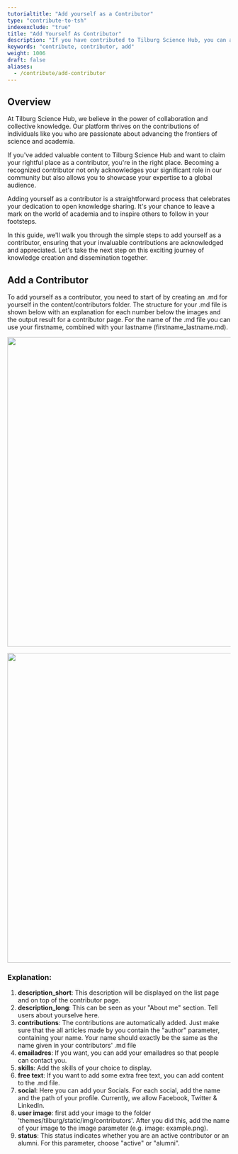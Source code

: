 ```yaml
---
tutorialtitle: "Add yourself as a Contributor"
type: "contribute-to-tsh"
indexexclude: "true"
title: "Add Yourself As Contributor"
description: "If you have contributed to Tilburg Science Hub, you can add yourself to our page as a contributor"
keywords: "contribute, contributor, add"
weight: 1006
draft: false
aliases:
  - /contribute/add-contributor
---
```


## Overview

At Tilburg Science Hub, we believe in the power of collaboration and collective knowledge. Our platform thrives on the contributions of individuals like you who are passionate about advancing the frontiers of science and academia.

If you've added valuable content to Tilburg Science Hub and want to claim your rightful place as a contributor, you're in the right place. Becoming a recognized contributor not only acknowledges your significant role in our community but also allows you to showcase your expertise to a global audience.

Adding yourself as a contributor is a straightforward process that celebrates your dedication to open knowledge sharing. It's your chance to leave a mark on the world of academia and to inspire others to follow in your footsteps.

In this guide, we'll walk you through the simple steps to add yourself as a contributor, ensuring that your invaluable contributions are acknowledged and appreciated. Let's take the next step on this exciting journey of knowledge creation and dissemination together.

## Add a Contributor

To add yourself as a contributor, you need to start of by creating an .md for yourself in the content/contributors folder. The structure for your .md file is shown below with an explanation for each number below the images and the output result for a contributor page. For the name of the .md file you can use your firstname, combined with your lastname (firstname_lastname.md).
<p>
<img src = "../images/contributor-md.png" width=700>
</p>
<p>
<img src = "../images/contributor-page.png" width=700>
</p>

### Explanation: ###
1. __description_short__: This description will be displayed on the list page and on top of the contributor page.
2. __description_long__: This can be seen as your "About me" section. Tell users about yourselve here.
3. __contributions__: The contributions are automatically added. Just make sure that the all articles made by you contain the "author" parameter, containing your name. Your name should exactly be the same as the name given in your contributors' .md file
4. __emailadres__: If you want, you can add your emailadres so that people can contact you.
5. __skills__: Add the skills of your choice to display.
6. __free text__: If you want to add some extra free text, you can add content to the .md file.
7. __social__: Here you can add your Socials. For each social, add the name and the path of your profile. Currently, we allow Facebook, Twitter & LinkedIn.
8. __user image__: first add your image to the folder 'themes/tilburg/static/img/contributors'. After you did this, add the name of your image to the image parameter (e.g. image: example.png).
9. __status__: This status indicates whether you are an active contributor or an alumni. For this parameter, choose "active" or "alumni".
